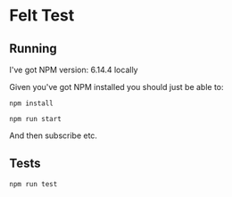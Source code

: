 # Felt Test

## Running

I've got NPM version: 6.14.4 locally

Given you've got NPM installed you should just be able to:

`npm install`

`npm run start`

And then subscribe etc.

## Tests

`npm run test`
